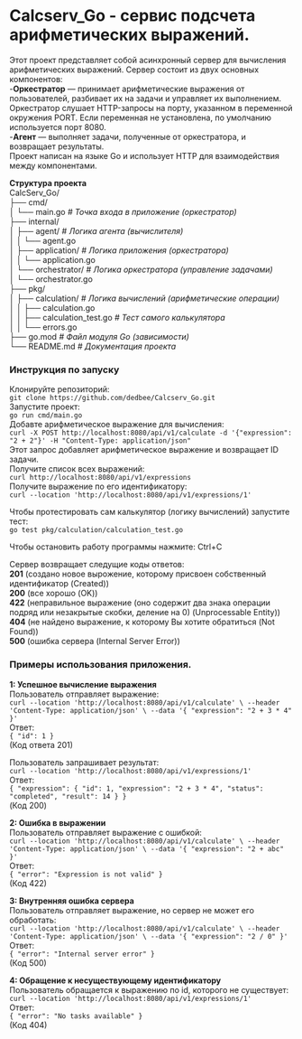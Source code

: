 # Calcserv_Go - сервис подсчета арифметических выражений.

Этот проект представляет собой асинхронный сервер для вычисления арифметических выражений. Сервер состоит из двух основных компонентов:  
  -**Оркестратор** — принимает арифметические выражения от пользователей, разбивает их на задачи и управляет их выполнением. 
  Оркестратор слушает HTTP-запросы на порту, указанном в переменной окружения PORT. Если переменная не установлена, по умолчанию используется порт 8080.  
  -**Агент** — выполняет задачи, полученные от оркестратора, и возвращает результаты.  
Проект написан на языке Go и использует HTTP для взаимодействия между компонентами.  

**Структура проекта**  
CalcServ_Go/  
├── cmd/  
│   └── main.go                *# Точка входа в приложение (оркестратор)*  
├── internal/  
│   ├── agent/                 *# Логика агента (вычислителя)*  
│   │   └── agent.go  
│   ├── application/           *# Логика приложения (оркестратора)*  
│   │   └── application.go  
│   └── orchestrator/          *# Логика оркестратора (управление задачами)*  
│       └── orchestrator.go  
├── pkg/  
│   ├── calculation/           *# Логика вычислений (арифметические операции)*  
│   │   ├── calculation.go  
│   │   ├── calculation_test.go *# Тест самого калькулятора*  
│   │   └── errors.go  
├── go.mod                     *# Файл модуля Go (зависимости)*  
└── README.md                  *# Документация проекта*  

### Инструкция по запуску  
Клонируйте репозиторий:  
`git clone https://github.com/dedbee/Calcserv_Go.git`  
Запустите проект:  
`go run cmd/main.go`  
Добавте арифметическое выражение для вычисления:  
`curl -X POST http://localhost:8080/api/v1/calculate -d '{"expression": "2 + 2"}' -H "Content-Type: application/json"`  
Этот запрос добавляет арифметическое выражение и возвращает ID задачи.  
Получите список всех выражений:  
`curl http://localhost:8080/api/v1/expressions`  
Получите выражение по его идентификатору:  
`curl --location 'http://localhost:8080/api/v1/expressions/1'`  
  
Чтобы протестировать сам калькулятор (логику вычислений) запустите тест:  
`go test pkg/calculation/calculation_test.go`  

Чтобы остановить работу программы нажмите: Ctrl+C  
  
Сервер возвращает следущие коды ответов:  
**201** (создано новое вырожение, которому присвоен собственный идентификатор (Created))  
**200** (все хорошо (OK))  
**422** (неправильное выражение (оно содержит два знака операции подряд или незакрытые скобки, деление на 0) (Unprocessable Entity))  
**404** (не найдено выражение, к которому Вы хотите обратиться (Not Found))  
**500** (ошибка сервера (Internal Server Error))  

### Примеры использования приложения.  
**1: Успешное вычисление выражения**  
Пользователь отправляет выражение:  
`curl --location 'http://localhost:8080/api/v1/calculate' \
--header 'Content-Type: application/json' \
--data '{
  "expression": "2 + 3 * 4"
}'`  
Ответ:  
`{
    "id": 1
}`  
(Код ответа 201)  

Пользователь запрашивает результат:  
`curl --location 'http://localhost:8080/api/v1/expressions/1'`  
Ответ:  
`{
    "expression": {
        "id": 1,
        "expression": "2 + 3 * 4",
        "status": "completed",
        "result": 14
    }
}`  
(Код 200)  
  
**2: Ошибка в выражении**  
Пользователь отправляет выражение с ошибкой:  
`curl --location 'http://localhost:8080/api/v1/calculate' \
--header 'Content-Type: application/json' \
--data '{
  "expression": "2 + abc"
}'`  
Ответ:  
`{
    "error": "Expression is not valid"
}`  
(Код 422)  
  
**3: Внутренняя ошибка сервера**  
Пользователь отправляет выражение, но сервер не может его обработать:  
`curl --location 'http://localhost:8080/api/v1/calculate' \
--header 'Content-Type: application/json' \
--data '{
  "expression": "2 / 0"
}'`  
Ответ:  
`{
    "error": "Internal server error"
}`  
(Код 500)  

**4: Обращение к несуществующему идентификатору**  
Пользователь обращается к выражению по id, которого не существует:  
`curl --location 'http://localhost:8080/api/v1/expressions/1'`  
Ответ:  
`{
    "error": "No tasks available"
}`  
(Код 404)  
